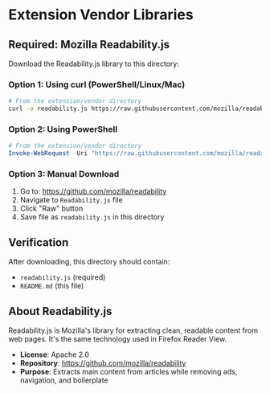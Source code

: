 # Extension Vendor Libraries

## Required: Mozilla Readability.js

Download the Readability.js library to this directory:

### Option 1: Using curl (PowerShell/Linux/Mac)

```bash
# From the extension/vendor directory
curl -o readability.js https://raw.githubusercontent.com/mozilla/readability/main/Readability.js
```

### Option 2: Using PowerShell

```powershell
# From the extension/vendor directory
Invoke-WebRequest -Uri "https://raw.githubusercontent.com/mozilla/readability/main/Readability.js" -OutFile "readability.js"
```

### Option 3: Manual Download

1. Go to: https://github.com/mozilla/readability
2. Navigate to `Readability.js` file
3. Click "Raw" button
4. Save file as `readability.js` in this directory

## Verification

After downloading, this directory should contain:
- `readability.js` (required)
- `README.md` (this file)

## About Readability.js

Readability.js is Mozilla's library for extracting clean, readable content from web pages. It's the same technology used in Firefox Reader View.

- **License**: Apache 2.0
- **Repository**: https://github.com/mozilla/readability
- **Purpose**: Extracts main content from articles while removing ads, navigation, and boilerplate
